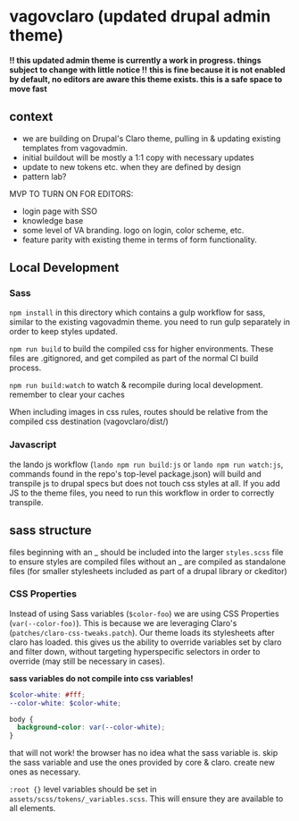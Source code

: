 # vagovclaro (updated drupal admin theme)

**!! this updated admin theme is currently a work in progress. things subject to change with little notice !!**
**this is fine because it is not enabled by default, no editors are aware this theme exists. this is a safe space to move fast**

## context

- we are building on Drupal's Claro theme, pulling in & updating existing templates from vagovadmin.
- initial buildout will be mostly a 1:1 copy with necessary updates
- update to new tokens etc. when they are defined by design
- pattern lab?


MVP TO TURN ON FOR EDITORS:
- login page with SSO
- knowledge base
- some level of VA branding. logo on login, color scheme, etc.
- feature parity with existing theme in terms of form functionality.

## Local Development
### Sass
`npm install` in this directory which contains a gulp workflow for sass, similar to
the existing vagovadmin theme. you need to run gulp separately in order to keep styles updated.

`npm run build` to build the compiled css for higher environments. These files are .gitignored, and get compiled as
part of the normal CI build process.

`npm run build:watch` to watch & recompile during local development. remember to clear your caches

When including images in css rules, routes should be relative from the compiled css destination (vagovclaro/dist/)

### Javascript
the lando js workflow (`lando npm run build:js` or `lando npm run watch:js`, commands found in the repo's top-level package.json)
will build and transpile js to drupal specs but does not touch css styles at all. If you add JS to the theme files,
you need to run this workflow in order to correctly transpile.

## sass structure
files beginning with an _ should be included into the larger `styles.scss` file to ensure styles are compiled
files without an _ are compiled as standalone files (for smaller stylesheets included as part of a drupal library or ckeditor)

### CSS Properties
Instead of using Sass variables (`$color-foo`) we are using CSS Properties (`var(--color-foo)`). This is because we are
leveraging Claro's (`patches/claro-css-tweaks.patch`). Our theme loads its stylesheets after claro has loaded.
this gives us the ability to override variables set by claro and filter down, without targeting hyperspecific selectors
in order to override (may still be necessary in cases).

**sass variables do not compile into css variables!**
```scss
$color-white: #fff;
--color-white: $color-white;

body {
  background-color: var(--color-white);
}
```
that will not work! the browser has no idea what the sass variable is. skip the sass variable and use
the ones provided by core & claro. create new ones as necessary.

`:root {}` level variables should be set in `assets/scss/tokens/_variables.scss`. This will ensure they
are available to all elements.
